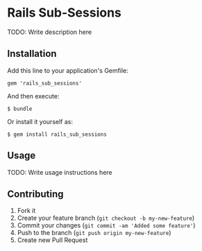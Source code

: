 # Rails Sub-Sessions

TODO: Write description here

## Installation

Add this line to your application's Gemfile:

    gem 'rails_sub_sessions'

And then execute:

    $ bundle

Or install it yourself as:

    $ gem install rails_sub_sessions

## Usage

TODO: Write usage instructions here

## Contributing

1. Fork it
2. Create your feature branch (`git checkout -b my-new-feature`)
3. Commit your changes (`git commit -am 'Added some feature'`)
4. Push to the branch (`git push origin my-new-feature`)
5. Create new Pull Request
